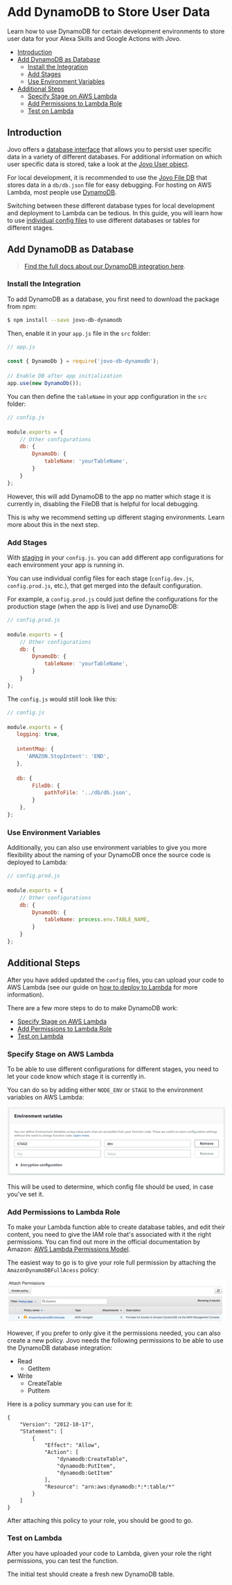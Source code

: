 # Add DynamoDB to Store User Data

Learn how to use DynamoDB for certain development environments to store user data for your Alexa Skills and Google Actions with Jovo.

* [Introduction](#introduction)
* [Add DynamoDB as Database](#add-dynamodb-as-database)
   * [Install the Integration](#install-the-integration)
   * [Add Stages](#add-stages)
   * [Use Environment Variables](#use-environment-variables)
* [Additional Steps](#additional-steps)
   * [Specify Stage on AWS Lambda](#specify-stage-on-aws-lambda)
   * [Add Permissions to Lambda Role](#add-permissions-to-lambda-role)
   * [Test on Lambda](#test-on-lambda)

## Introduction

Jovo offers a [database interface](https://www.jovo.tech/docs/databases) that allows you to persist user specific data in a variety of different databases. For additional information on which user specific data is stored, take a look at  the [Jovo User object](https://www.jovo.tech/docs/data/user).

For local development, it is recommended to use the [Jovo File DB](https://www.jovo.tech/docs/databases/file-db) that stores data in a `db/db.json` file for easy debugging. For hosting on AWS Lambda, most people use [DynamoDB](https://www.jovo.tech/docs/databases/dynamodb).

Switching between these different database types for local development and deployment to Lambda can be tedious. In this guide, you will learn how to use [individual config files](https://www.jovo.tech/docs/config-js#staging) to use different databases or tables for different stages.

## Add DynamoDB as Database

> [Find the full docs about our DynamoDB integration here](https://www.jovo.tech/docs/databases/dynamodb).

### Install the Integration

To add DynamoDB as a database, you first need to download the package from npm:

```sh
$ npm install --save jovo-db-dynamodb
```

Then, enable it in your `app.js` file in the `src` folder:

```javascript
// app.js

const { DynamoDb } = require('jovo-db-dynamodb');

// Enable DB after app initialization
app.use(new DynamoDb());
```

You can then define the `tableName` in your app configuration in the `src` folder:

```javascript
// config.js

module.exports = {
    // Other configurations
    db: {
        DynamoDb: {
            tableName: 'yourTableName',
        }
    }
};
```

However, this will add DynamoDB to the app no matter which stage it is currently in, disabling the FileDB that is helpful for local debugging.

This is why we recommend setting up different staging environments. Learn more about this in the next step.

### Add Stages

With [staging](https://www.jovo.tech/docs/config-js#staging) in your `config.js`. you can add different app configurations for each environment your app is running in.

You can use individual config files for each stage (`config.dev.js`, `config.prod.js`, etc.), that get merged into the default configuration.

For example, a `config.prod.js` could just define the configurations for the production stage (when the app is live) and use DynamoDB:

```javascript
// config.prod.js

module.exports = {
    // Other configurations
    db: {
        DynamoDb: {
            tableName: 'yourTableName',
        }
    }
};
```

The `config.js` would still look like this:

```javascript
// config.js

module.exports = {
   logging: true,

   intentMap: {
      'AMAZON.StopIntent': 'END',
   },

   db: {
        FileDb: {
            pathToFile: '../db/db.json',
        }
    },
};
```


### Use Environment Variables

Additionally, you can also use environment variables to give you more flexibility about the naming of your DynamoDB once the source code is deployed to Lambda:

```javascript
// config.prod.js

module.exports = {
    // Other configurations
    db: {
        DynamoDb: {
            tableName: process.env.TABLE_NAME,
        }
    }
};
```

## Additional Steps

After you have added updated the `config` files, you can upload your code to AWS Lambda (see our guide on [how to deploy to Lambda](./deploy-lambda-cli.md './deploy-lambda-cli') for more information). 

There are a few more steps to do to make DynamoDB work:

* [Specify Stage on AWS Lambda](#specify-stage-on-aws-lambda)
* [Add Permissions to Lambda Role](#add-permissions-to-lambda-role)
* [Test on Lambda](#test-on-lambda)


### Specify Stage on AWS Lambda

To be able to use different configurations for different stages, you need to let your code know which stage it is currently in.

You can do so by adding either `NODE_ENV` or `STAGE` to the environment variables on AWS Lambda:

![Staging environment variable in AWS Lambda](./img/staging-env-lambda.png "How to set the stage variable in Lambda")

This will be used to determine, which config file should be used, in case you've set it.

### Add Permissions to Lambda Role

To make your Lambda function able to create database tables, and edit their content, you need to give the IAM role that's associated with it the right permissions. You can find out more in the official documentation by Amazon: [AWS Lambda Permissions Model](http://docs.aws.amazon.com/lambda/latest/dg/intro-permission-model.html). 

The easiest way to go is to give your role full permission by attaching the `AmazonDynamoDBFullAcess` policy:

![AWS Lambda DynamoDB Full Access](./img/dynamodb-fullaccess-permissions.jpg "How to give your Lambda role the right permissions for DynamoDB")

However, if you prefer to only give it the permissions needed, you can also create a new policy. Jovo needs the following permissions to be able to use the DynamoDB database integration:

* Read
   * GetItem
* Write
   * CreateTable
   * PutItem

Here is a policy summary you can use for it:

```
{
    "Version": "2012-10-17",
    "Statement": [
        {
            "Effect": "Allow",
            "Action": [
                "dynamodb:CreateTable",
                "dynamodb:PutItem",
                "dynamodb:GetItem"
            ],
            "Resource": "arn:aws:dynamodb:*:*:table/*"
        }
    ]
}
```

After attaching this policy to your role, you should be good to go.


### Test on Lambda

After you have uploaded your code to Lambda, given your role the right permissions, you can test the function.

The initial test should create a fresh new DynamoDB table.


<!--[metadata]: { "description": "Learn how to use DynamoDB for certain development environments to store user data for your Alexa Skills and Google Actions with Jovo.", "author": "jan-koenig", "tags": "Database, DynamoDB" }-->
